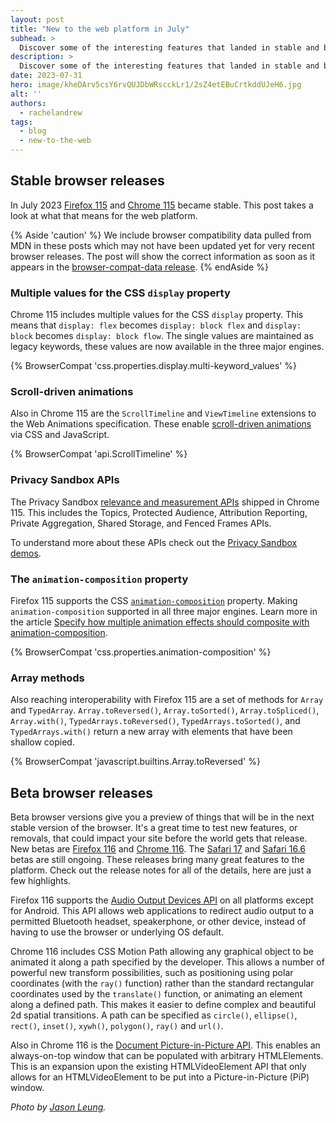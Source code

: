 ```yaml
---
layout: post
title: "New to the web platform in July"
subhead: >
  Discover some of the interesting features that landed in stable and beta web browsers during July 2023.
description: >
  Discover some of the interesting features that landed in stable and beta web browsers during July 2023.
date: 2023-07-31
hero: image/kheDArv5csY6rvQUJDbWRscckLr1/2sZ4etEBuCrtkddUJeH6.jpg
alt: ''
authors:
  - rachelandrew
tags:
  - blog
  - new-to-the-web
---
```


## Stable browser releases

In July 2023 [Firefox 115](https://developer.mozilla.org/docs/Mozilla/Firefox/Releases/115) and [Chrome 115](https://developer.chrome.com/blog/new-in-chrome-115/) became stable. This post takes a look at what that means for the web platform.

{% Aside 'caution' %}
We include browser compatibility data pulled from MDN in these posts which may not have been updated yet for very recent browser releases. The post will show the correct information as soon as it appears in the [browser-compat-data release](https://github.com/mdn/browser-compat-data/releases).
{% endAside %}

### Multiple values for the CSS `display` property

Chrome 115 includes multiple values for the CSS `display` property. This means that `display: flex` becomes `display: block flex` and `display: block` becomes `display: block flow`. The single values are maintained as legacy keywords, these values are now available in the three major engines.

{% BrowserCompat 'css.properties.display.multi-keyword_values' %}

### Scroll-driven animations

Also in Chrome 115 are the `ScrollTimeline` and `ViewTimeline` extensions to the Web Animations specification. These enable [scroll-driven animations](https://developer.chrome.com/articles/scroll-driven-animations/) via CSS and JavaScript. 

{% BrowserCompat 'api.ScrollTimeline' %}

### Privacy Sandbox APIs

The Privacy Sandbox [relevance and measurement APIs](https://developer.chrome.com/blog/privacy-sandbox-launch/) shipped in Chrome 115. This includes the Topics, Protected Audience, Attribution Reporting, Private Aggregation, Shared Storage, and Fenced Frames APIs.

To understand more about these APIs check out the [Privacy Sandbox demos](https://developer.chrome.com/blog/privacy-sandbox-demos/). 

### The `animation-composition` property

Firefox 115 supports the CSS [`animation-composition`](https://developer.mozilla.org/docs/Web/CSS/animation-composition) property. Making `animation-composition` supported in all three major engines. Learn more in the article [Specify how multiple animation effects should composite with animation-composition](https://developer.chrome.com/articles/css-animation-composition/).

{% BrowserCompat 'css.properties.animation-composition' %}

### Array methods

Also reaching interoperability with Firefox 115 are a set of methods for `Array` and `TypedArray`.  `Array.toReversed()`, `Array.toSorted()`, `Array.toSpliced()`, `Array.with()`, `TypedArrays.toReversed()`, `TypedArrays.toSorted()`, and `TypedArrays.with()` return a new array with elements that have been shallow copied.

{% BrowserCompat 'javascript.builtins.Array.toReversed' %}

## Beta browser releases

Beta browser versions give you a preview of things that will be in the next stable version of the browser. It's a great time to test new features, or removals, that could impact your site before the world gets that release. New betas are [Firefox 116](https://developer.mozilla.org/docs/Mozilla/Firefox/Releases/116) and [Chrome 116](https://developer.chrome.com/blog/chrome-116-beta/). The [Safari 17](https://developer.apple.com/documentation/safari-release-notes/safari-16_6-release-notes)  and [Safari 16.6](https://developer.apple.com/documentation/safari-release-notes/safari-16_6-release-notes) betas are still ongoing. These releases bring many great features to the platform. Check out the release notes for all of the details, here are just a few highlights.

Firefox 116 supports the [Audio Output Devices API](https://developer.mozilla.org/docs/Web/API/Audio_Output_Devices_API) on all platforms except for Android. This API allows web applications to redirect audio output to a permitted Bluetooth headset, speakerphone, or other device, instead of having to use the browser or underlying OS default.

Chrome 116 includes CSS Motion Path allowing any graphical object to be animated it along a path specified by the developer. This allows a number of powerful new transform possibilities, such as positioning using polar coordinates (with the `ray()` function) rather than the standard rectangular coordinates used by the `translate()` function, or animating an element along a defined path. This makes it easier to define complex and beautiful 2d spatial transitions. A path can be specified as `circle()`, `ellipse()`, `rect()`, `inset()`, `xywh()`, `polygon()`, `ray()` and `url()`.

Also in Chrome 116 is the [Document Picture-in-Picture API](https://developer.chrome.com/docs/web-platform/document-picture-in-picture/). This enables an always-on-top window that can be populated with arbitrary HTMLElements. This is an expansion upon the existing HTMLVideoElement API that only allows for an HTMLVideoElement to be put into a Picture-in-Picture (PiP) window. 

_Photo by [Jason Leung](https://unsplash.com/@ninjason)._
